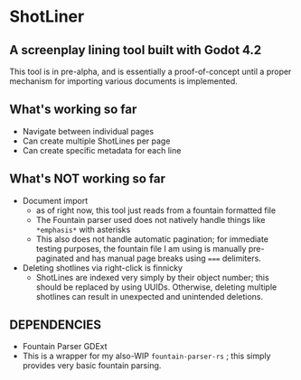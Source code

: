 # ShotLiner
## A screenplay lining tool built with Godot 4.2

This tool is in pre-alpha, and is essentially a proof-of-concept until a proper mechanism for importing various documents is implemented.

## What's working so far
- Navigate between individual pages
- Can create multiple ShotLines per page
- Can create specific metadata for each line

## What's NOT working so far
- Document import
  - as of right now, this tool just reads from a fountain formatted file
  - The Fountain parser used does not natively handle things like `*emphasis*` with asterisks
  - This also does not handle automatic pagination; for immediate testing purposes, the fountain file I am using is manually pre-paginated and has manual page breaks using  `===` delimiters.
- Deleting shotlines via right-click is finnicky
  - ShotLines are indexed very simply by their object number; this should be replaced by using UUIDs. Otherwise, deleting multiple shotlines can result in unexpected and unintended deletions. 

## DEPENDENCIES
- Fountain Parser GDExt
-   This is a wrapper for my also-WIP `fountain-parser-rs` ; this simply provides very basic fountain parsing.
